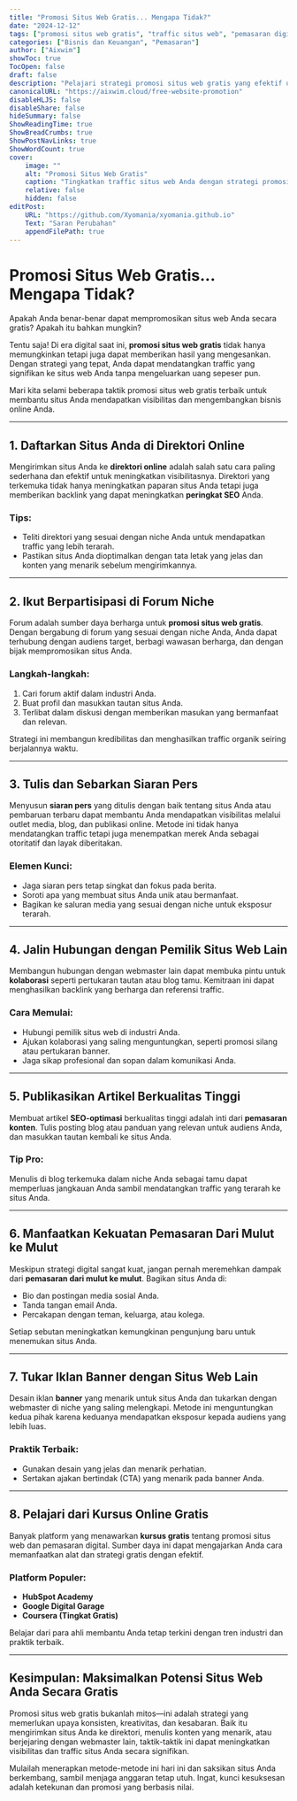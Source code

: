 ```yaml
---
title: "Promosi Situs Web Gratis... Mengapa Tidak?"
date: "2024-12-12"
tags: ["promosi situs web gratis", "traffic situs web", "pemasaran digital", "pemasaran online", "SEO"]
categories: ["Bisnis dan Keuangan", "Pemasaran"]
author: ["Aixwim"]
showToc: true
TocOpen: false
draft: false
description: "Pelajari strategi promosi situs web gratis yang efektif untuk mendatangkan traffic ke situs Anda dan mengembangkan bisnis online Anda tanpa mengeluarkan uang."
canonicalURL: "https://aixwim.cloud/free-website-promotion"
disableHLJS: false
disableShare: false
hideSummary: false
ShowReadingTime: true
ShowBreadCrumbs: true
ShowPostNavLinks: true
ShowWordCount: true
cover:
    image: ""
    alt: "Promosi Situs Web Gratis"
    caption: "Tingkatkan traffic situs web Anda dengan strategi promosi gratis ini."
    relative: false
    hidden: false
editPost:
    URL: "https://github.com/Xyomania/xyomania.github.io"
    Text: "Saran Perubahan"
    appendFilePath: true
---
```


# Promosi Situs Web Gratis... Mengapa Tidak?

Apakah Anda benar-benar dapat mempromosikan situs web Anda secara gratis? Apakah itu bahkan mungkin?

Tentu saja! Di era digital saat ini, **promosi situs web gratis** tidak hanya memungkinkan tetapi juga dapat memberikan hasil yang mengesankan. Dengan strategi yang tepat, Anda dapat mendatangkan traffic yang signifikan ke situs web Anda tanpa mengeluarkan uang sepeser pun.

Mari kita selami beberapa taktik promosi situs web gratis terbaik untuk membantu situs Anda mendapatkan visibilitas dan mengembangkan bisnis online Anda.

---

## 1. Daftarkan Situs Anda di Direktori Online

Mengirimkan situs Anda ke **direktori online** adalah salah satu cara paling sederhana dan efektif untuk meningkatkan visibilitasnya. Direktori yang terkemuka tidak hanya meningkatkan paparan situs Anda tetapi juga memberikan backlink yang dapat meningkatkan **peringkat SEO** Anda.

### Tips:
- Teliti direktori yang sesuai dengan niche Anda untuk mendapatkan traffic yang lebih terarah.
- Pastikan situs Anda dioptimalkan dengan tata letak yang jelas dan konten yang menarik sebelum mengirimkannya.

---

## 2. Ikut Berpartisipasi di Forum Niche

Forum adalah sumber daya berharga untuk **promosi situs web gratis**. Dengan bergabung di forum yang sesuai dengan niche Anda, Anda dapat terhubung dengan audiens target, berbagi wawasan berharga, dan dengan bijak mempromosikan situs Anda.

### Langkah-langkah:
1. Cari forum aktif dalam industri Anda.
2. Buat profil dan masukkan tautan situs Anda.
3. Terlibat dalam diskusi dengan memberikan masukan yang bermanfaat dan relevan.

Strategi ini membangun kredibilitas dan menghasilkan traffic organik seiring berjalannya waktu.

---

## 3. Tulis dan Sebarkan Siaran Pers

Menyusun **siaran pers** yang ditulis dengan baik tentang situs Anda atau pembaruan terbaru dapat membantu Anda mendapatkan visibilitas melalui outlet media, blog, dan publikasi online. Metode ini tidak hanya mendatangkan traffic tetapi juga menempatkan merek Anda sebagai otoritatif dan layak diberitakan.

### Elemen Kunci:
- Jaga siaran pers tetap singkat dan fokus pada berita.
- Soroti apa yang membuat situs Anda unik atau bermanfaat.
- Bagikan ke saluran media yang sesuai dengan niche untuk eksposur terarah.

---

## 4. Jalin Hubungan dengan Pemilik Situs Web Lain

Membangun hubungan dengan webmaster lain dapat membuka pintu untuk **kolaborasi** seperti pertukaran tautan atau blog tamu. Kemitraan ini dapat menghasilkan backlink yang berharga dan referensi traffic.

### Cara Memulai:
- Hubungi pemilik situs web di industri Anda.
- Ajukan kolaborasi yang saling menguntungkan, seperti promosi silang atau pertukaran banner.
- Jaga sikap profesional dan sopan dalam komunikasi Anda.

---

## 5. Publikasikan Artikel Berkualitas Tinggi

Membuat artikel **SEO-optimasi** berkualitas tinggi adalah inti dari **pemasaran konten**. Tulis posting blog atau panduan yang relevan untuk audiens Anda, dan masukkan tautan kembali ke situs Anda.

### Tip Pro:
Menulis di blog terkemuka dalam niche Anda sebagai tamu dapat memperluas jangkauan Anda sambil mendatangkan traffic yang terarah ke situs Anda.

---

## 6. Manfaatkan Kekuatan Pemasaran Dari Mulut ke Mulut

Meskipun strategi digital sangat kuat, jangan pernah meremehkan dampak dari **pemasaran dari mulut ke mulut**. Bagikan situs Anda di:
- Bio dan postingan media sosial Anda.
- Tanda tangan email Anda.
- Percakapan dengan teman, keluarga, atau kolega.

Setiap sebutan meningkatkan kemungkinan pengunjung baru untuk menemukan situs Anda.

---

## 7. Tukar Iklan Banner dengan Situs Web Lain

Desain iklan **banner** yang menarik untuk situs Anda dan tukarkan dengan webmaster di niche yang saling melengkapi. Metode ini menguntungkan kedua pihak karena keduanya mendapatkan eksposur kepada audiens yang lebih luas.

### Praktik Terbaik:
- Gunakan desain yang jelas dan menarik perhatian.
- Sertakan ajakan bertindak (CTA) yang menarik pada banner Anda.

---

## 8. Pelajari dari Kursus Online Gratis

Banyak platform yang menawarkan **kursus gratis** tentang promosi situs web dan pemasaran digital. Sumber daya ini dapat mengajarkan Anda cara memanfaatkan alat dan strategi gratis dengan efektif.

### Platform Populer:
- **HubSpot Academy**
- **Google Digital Garage**
- **Coursera (Tingkat Gratis)**

Belajar dari para ahli membantu Anda tetap terkini dengan tren industri dan praktik terbaik.

---

## Kesimpulan: Maksimalkan Potensi Situs Web Anda Secara Gratis

Promosi situs web gratis bukanlah mitos—ini adalah strategi yang memerlukan upaya konsisten, kreativitas, dan kesabaran. Baik itu mengirimkan situs Anda ke direktori, menulis konten yang menarik, atau berjejaring dengan webmaster lain, taktik-taktik ini dapat meningkatkan visibilitas dan traffic situs Anda secara signifikan.

Mulailah menerapkan metode-metode ini hari ini dan saksikan situs Anda berkembang, sambil menjaga anggaran tetap utuh. Ingat, kunci kesuksesan adalah ketekunan dan promosi yang berbasis nilai.
